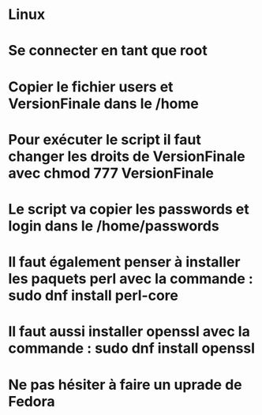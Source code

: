 # Linux
# Se connecter en tant que root 
# Copier le fichier users et VersionFinale dans le /home
# Pour exécuter le script il faut changer les droits de VersionFinale avec chmod 777 VersionFinale
# Le script va copier les passwords et login dans le /home/passwords
# Il faut également penser à installer les paquets perl avec la commande : sudo dnf install perl-core 
# Il faut aussi installer openssl  avec la commande : sudo dnf install openssl
# Ne pas hésiter à faire un uprade de Fedora
